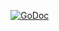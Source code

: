 [![GoDoc](https://godoc.org/github.com/emirpasic/gods?status.svg)](https://godoc.org/github.com/emirpasic/gods)

